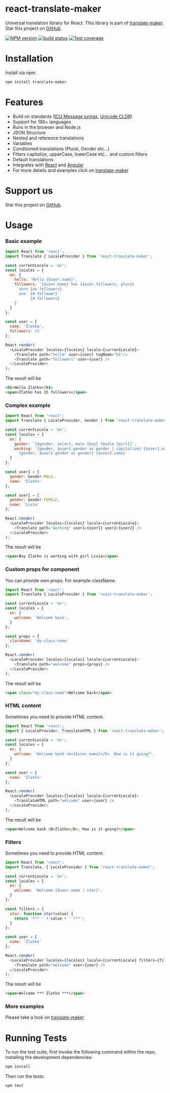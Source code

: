 # react-translate-maker

Universal translation library for React. This library is part of [translate-maker](https://github.com/CherrySoftware/translate-maker).
Star this project on [GitHub][github-url].

[![NPM version][npm-image]][npm-url]
[![build status][travis-image]][travis-url]
[![Test coverage][coveralls-image]][coveralls-url]

[npm-image]: https://img.shields.io/npm/v/react-translate-maker.svg?style=flat-square
[npm-url]: https://www.npmjs.com/react-translate-maker
[travis-image]: https://img.shields.io/travis/CherrySoftware/react-translate-maker/master.svg?style=flat-square
[travis-url]: https://travis-ci.org/CherrySoftware/react-translate-maker
[coveralls-image]: https://img.shields.io/coveralls/CherrySoftware/react-translate-maker/master.svg?style=flat-square
[coveralls-url]: https://coveralls.io/r/CherrySoftware/react-translate-maker?branch=master
[github-url]: https://github.com/CherrySoftware/react-translate-maker


# Installation

Install via npm.

```sh
npm install translate-maker
```

# Features

- Build on standards ([ICU Message syntax](http://userguide.icu-project.org/formatparse/messages), [Unicode CLDR](http://cldr.unicode.org/))
- Support for 190+ languages
- Runs in the browser and Node.js
- JSON Structure
- Nested and reference translations
- Variables
- Conditioned translations (Plural, Gender etc...)
- Filters capitalize, upperCase, lowerCase etc... and custom filters
- Default translations
- Integrates with [React](https://github.com/CherrySoftware/react-translate-maker) and [Angular](https://github.com/CherrySoftware/angular-translate-maker)
- For more details and examples click on [translate-maker](https://github.com/CherrySoftware/translate-maker)

# Support us

Star this project on [GitHub][github-url].

# Usage

### Basic example

```js
import React from 'react';
import Translate { LocaleProvider } from 'react-translate-maker';

const currentLocale = 'en';
const locales = {
  en: {
    hello: 'Hello {$user.name}',
    followers: `{$user.name} has {$user.followers, plural
      zero {no followers}
      one  {# follower}
           {# followers}
    }`
  }
};

const user = {
  name: 'Zlatko',
  followers: 15
};

React.render(
  <LocaleProvider locales={locales} locale={currentLocale}>
    <Translate path="hello" user={user} tagName="h1"/>
    <Translate path="followers" user={user} />
  </LocaleProvider>
);
```

The result will be


```html
<h1>Hello Zlatko</h1>
<span>Zlatko has 15 followers</span>
```

### Complex example

```js
import React from 'react';
import Translate { LocaleProvider, Gender } from 'react-translate-maker';

const currentLocale = 'en';
const locales = {
  en: {
    gender: `{$gender, select, male {boy} female {girl}}`,
    working: `{gender, $user1.gender as gender | capitalize} {$user1.name} is working with
      {gender, $user2.gender as gender} {$user2.name}`
  }
};

const user1 = {
  gender: Gender.MALE,
  name: 'Zlatko'
};

const user1 = {
  gender: Gender.FEMALE,
  name: 'Livia'
};

React.render(
  <LocaleProvider locales={locales} locale={currentLocale}>
    <Translate path="working" user1={user1} user2={user2} />
  </LocaleProvider>
);
```

The result will be


```html
<span>Boy Zlatko is working with girl Livia</span>
```

### Custom props for component

You can provide own props. For example className.

```js
import React from 'react';
import Translate { LocaleProvider } from 'react-translate-maker';

const currentLocale = 'en';
const locales = {
  en: {
    welcome: 'Welcome back',
  }
};

const props = {
  className: 'my-class-name'
};

React.render(
  <LocaleProvider locales={locales} locale={currentLocale}>
    <Translate path="welcome" props={props} />
  </LocaleProvider>
);
```


The result will be


```html
<span class="my-class-name">Welcome back</span>
```

### HTML content

Sometimes you need to provide HTML content.

```js
import React from 'react';
import { LocaleProvider, TranslateHTML } from 'react-translate-maker';

const currentLocale = 'en';
const locales = {
  en: {
    welcome: 'Welcome back <b>{$user.name}</b>. How is it going?',
  }
};

const user = {
  name: 'Zlatko'
};

React.render(
  <LocaleProvider locales={locales} locale={currentLocale}>
    <TranslateHTML path="welcome" user={user} />
  </LocaleProvider>
);
```


The result will be


```html
<span>Welcome back <b>Zlatko</b>. How is it going?</span>
```

### Filters

Sometimes you need to provide HTML content.

```js
import React from 'react';
import Translate, { LocaleProvider } from 'react-translate-maker';

const currentLocale = 'en';
const locales = {
  en: {
    welcome: 'Welcome {$user.name | star}',
  }
};

const filters = {
  star: function star(value) {
    return '*** ' + value + ' ***';
  }
};

const user = {
  name: 'Zlatko'
};

React.render(
  <LocaleProvider locales={locales} locale={currentLocale} filters={filters}>
    <Translate path="welcome" user={user} />
  </LocaleProvider>
);
```


The result will be


```html
<span>Welcome *** Zlatko ***</span>
```

### More examples

Please take a look on [translate-maker](https://github.com/CherrySoftware/translate-maker)


# Running Tests

To run the test suite, first invoke the following command within the repo, installing the development dependencies:

```sh
npm install
```

Then run the tests:

```sh
npm test
```
